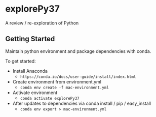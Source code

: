 # explorePy37
A review / re-exploration of Python
## Getting Started
Maintain python environment and package dependencies with conda.

To get started:

* Install Anaconda
  * `https://conda.io/docs/user-guide/install/index.html`
* Create environment from environment.yml
  * `conda env create -f mac-environment.yml`
* Activate environment
  * `conda activate explorePy37`
* After updates to dependencies via conda install / pip / easy_install
  * `conda env export > mac-environment.yml`
